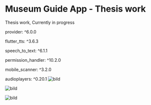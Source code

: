 # Museum Guide App - Thesis work

Thesis work, Currently in progress

  provider: ^6.0.0
  
  flutter_tts: ^3.6.3
  
  speech_to_text: ^6.1.1
  
  permission_handler: ^10.2.0
  
  mobile_scanner: ^3.2.0
  
  audioplayers: ^0.20.1
  ![bild](https://user-images.githubusercontent.com/113364568/230801329-cbe5dd41-647a-4dc9-8fb9-7abc199330c4.png)

  ![bild](https://user-images.githubusercontent.com/113364568/230801320-626f822d-8409-4c80-8bde-df90f9d214fe.png)

![bild](https://user-images.githubusercontent.com/113364568/229736531-426aa7e2-a720-4136-a9df-1641ccfcd1ec.png)
